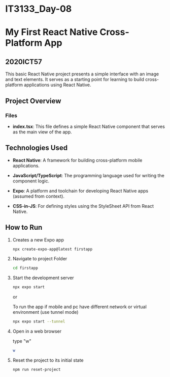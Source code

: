 # IT3133_Day-08
# My First React Native Cross-Platform App

## 2020ICT57

This basic React Native project presents a simple interface with an image and text elements. It serves as a starting point for learning to build cross-platform applications using React Native.


## Project Overview

### Files
- **index.tsx**: This file defines a simple React Native component that serves as the main view of the app. 


## Technologies Used

- **React Native**: A framework for building cross-platform mobile applications.

- **JavaScript/TypeScript**: The programming language used for writing the component logic.

- **Expo**: A platform and toolchain for developing React Native apps (assumed from context).

- **CSS-in-JS**: For defining styles using the StyleSheet API from React Native.

## How to Run
1. Creates a new Expo app
    ```bash
    npx create-expo-app@latest firstapp
    ```

2. Navigate to project Folder
   ```bash
   cd firstapp
   ```
3. Start the development server
   ```bash
   npx expo start
   ```
   or

   To run the app if mobile and pc have different network or virtual environment (use tunnel mode)

   ```bash
   npx expo start --tunnel
    ```

4.  Open in a web browser

    type "w"

     ```bash
    w
    ```

5. Reset the project to its initial state
    ```bash
    npm run reset-project
    ```

